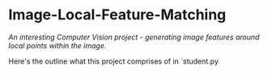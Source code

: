 # Image-Local-Feature-Matching
*An interesting Computer Vision project - generating image features around local points within the image.*

Here's the outline what this project comprises of in `student.py